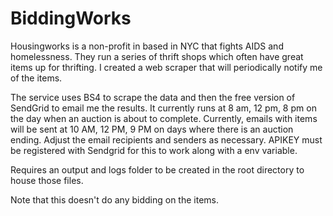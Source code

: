 # BiddingWorks

Housingworks is a non-profit in based in NYC that fights AIDS and homelessness. They run a series of thrift shops which often have great items up for thrifting.
I created a web scraper that will periodically notify me of the items. 

The service uses BS4 to scrape the data and then the free version of SendGrid to email me the results. It currently runs at 8 am, 12 pm, 8 pm on the day when an auction is about to complete.
Currently, emails with items will be sent at 10 AM, 12 PM, 9 PM on days where there is an auction ending.
Adjust the email recipients and senders as necessary. APIKEY must be registered with Sendgrid for this to work along with a env variable.

Requires an output and logs folder to be created in the root directory to house those files.

Note that this doesn't do any bidding on the items.

